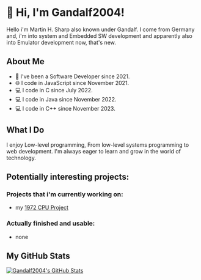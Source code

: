 # 👋 Hi, I'm Gandalf2004!

Hello i'm Martin H. Sharp also known under Gandalf. I come from Germany and, i'm into system and Embedded SW development and apparently also into Emulator development now, that's new.

## About Me

- 💼 I've been a Software Developer since 2021.
- 🌐 I code in JavaScript since November 2021.
- 💻 I code in C since July 2022.
- 💻 I code in Java since November 2022.
- 💻 I code in C++ since November 2023.

## What I Do
I enjoy Low-level programming,
From low-level systems programming to web development.
I'm always eager to learn and grow in the world of technology.

## Potentially interesting projects:

### Projects that i'm currently working on:

  - my [1972 CPU Project](https://github.com/Gandalf2004/Custom-1972-CPU/)

### Actually finished and usable:

  - none

## My GitHub Stats

[![Gandalf2004's GitHub Stats](https://github-readme-stats.vercel.app/api?username=Gandalf2004&show_icons=true&count_private=true&theme=dark)](https://github.com/Gandalf2004)

<!---
Gandalf2004/Gandalf2004 is a ✨ special ✨ repository because its `README.md` (this file) appears on your GitHub profile.
You can click the Preview link to take a look at your changes.
--->
